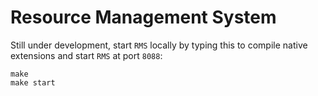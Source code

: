 Resource Management System
==========================

Still under development, start `RMS` locally by typing this to 
compile native extensions and start `RMS` at port `8088`:

    make
    make start

